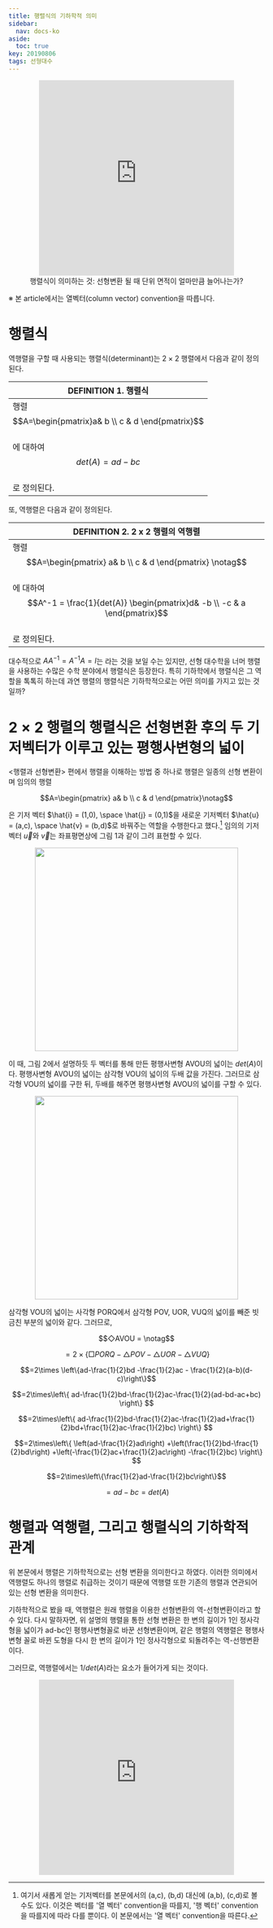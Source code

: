 ```yaml
---
title: 행렬식의 기하학적 의미
sidebar:
  nav: docs-ko
aside:
  toc: true
key: 20190806
tags: 선형대수
---
```

<style>
  @media screen and (max-width:500px){
    iframe {
        width: 100vw; 
        height: 110vw;
        background:white;  
    }
    .my_iframe {
        width: 100vw;
        height: 120vw;
        background: white;
    }
    .iframe_picApplet {
        width: 520px;
        height: 545px;
        background: white;
    }
  }

  @media screen and (min-width:500px){
    iframe {
        width: 40vw; 
        height: 40vw;
        background:white;  
    }
    .my_iframe {
        width: 35vw;
        height: 43.75vw;
        background: white;
    }
    .iframe_picApplet {
        width: 520px;
        height: 545px;
        background: white;
    }
  }
</style>

<p align = "center">
  <iframe src = "https://angeloyeo.github.io/p5/2019-08-06-preview_determinant/" frameborder = "0"></iframe>
  <br>
  행렬식이 의미하는 것: 선형변환 될 때 단위 면적이 얼마만큼 늘어나는가?
</p>

※ 본 article에서는 열벡터(column vector) convention을 따릅니다.

# 행렬식

역행렬을 구할 때 사용되는 행렬식(determinant)는 $2\times 2$ 행렬에서 다음과 같이 정의된다.


| DEFINITION 1. 행렬식 |
| --------- |
| 행렬 <br> <center> $$A=\begin{pmatrix}a& b \\ c & d \end{pmatrix}$$ </center> <br>에 대하여 <br><center> $$det(A) = ad-bc$$</center> <br>로 정의된다.|


또, 역행렬은 다음과 같이 정의된다.

| DEFINITION 2. 2 x 2 행렬의 역행렬 |
| --------- |
| 행렬 <br><center> $$A=\begin{pmatrix} a& b \\ c & d \end{pmatrix} \notag$$</center> <br>에 대하여 <br><center> $$A^-1 = \frac{1}{det(A)} \begin{pmatrix}d& -b \\ -c & a \end{pmatrix}$$</center> <br>로 정의된다.|


대수적으로 $AA^{-1} = A^{-1}A = I$는 라는 것을 보일 수는 있지만, 선형 대수학을 너머 행렬을 사용하는 수많은 수학 분야에서 행렬식은 등장한다. 특히 기하학에서 행렬식은 그 역할을 톡톡히 하는데 과연 행렬의 행렬식은 기하학적으로는 어떤 의미를 가지고 있는 것일까?

# $2\times 2$ 행렬의 행렬식은 선형변환 후의 두 기저벡터가 이루고 있는 평행사변형의 넓이

<행렬과 선형변환> 편에서 행렬을 이해하는 방법 중 하나로 행렬은 일종의 선형 변환이며 임의의 행렬 

$$A=\begin{pmatrix} a& b \\ c & d \end{pmatrix}\notag$$

은 기저 벡터 $\hat{i} = (1,0), \space \hat{j} = (0,1)$을 새로운 기저벡터 $\hat{u} = (a,c), \space \hat{v} = (b,d)$로 바꿔주는 역할을 수행한다고 했다.[^1] 임의의 기저 벡터 $\vec{u}$와 $\vec{v}$는 좌표평면상에 그림 1과 같이 그려 표현할 수 있다.

[^1]: 여기서 새롭게 얻는 기저벡터를 본문에서의 (a,c), (b,d) 대신에 (a,b), (c,d)로 볼 수도 있다. 이것은 벡터를 '열 벡터' convention을 따를지, '행 벡터' convention을 따를지에 따라 다를 뿐이다. 이 본문에서는 '열 벡터' convention을 따른다.

<p align = "center">
  <img width = "400" src = "https://raw.githubusercontent.com/angeloyeo/angeloyeo.github.io/master/pics/2019-08-06_determinant/pic1.png">
</p>

 이 때, 그림 2에서 설명하듯 두 벡터를 통해 만든 평행사변형 AVOU의 넓이는 $det(A)$이다. 평행사변형 AVOU의 넓이는 삼각형 VOU의 넓이의 두배 값을 가진다. 그러므로 삼각형 VOU의 넓이를 구한 뒤, 두배를 해주면 평행사변형 AVOU의 넓이를 구할 수 있다.

<p align = "center">
  <img width = "400" src = "https://raw.githubusercontent.com/angeloyeo/angeloyeo.github.io/master/pics/2019-08-06_determinant/pic2.png">
</p>

 삼각형 VOU의 넓이는 사각형 PORQ에서 삼각형 POV, UOR, VUQ의 넓이를 빼준 빗금친 부분의 넓이와 같다.
 그러므로, 

$$◇AVOU = \notag$$

$$=2\times\left\{□PORQ - △POV - △UOR - △VUQ\right\}$$

$$=2\times \left\{ad-\frac{1}{2}bd -\frac{1}{2}ac - \frac{1}{2}(a-b)(d-c)\right\}$$

$$=2\times\left\{
  ad-\frac{1}{2}bd-\frac{1}{2}ac-\frac{1}{2}(ad-bd-ac+bc)
  \right\}
  $$

$$=2\times\left\{
  ad-\frac{1}{2}bd-\frac{1}{2}ac-\frac{1}{2}ad+\frac{1}{2}bd+\frac{1}{2}ac-\frac{1}{2}bc)
  \right\}
  $$

$$=2\times\left\{
  \left(ad-\frac{1}{2}ad\right)
  +\left(\frac{1}{2}bd-\frac{1}{2}bd\right)
  +\left(-\frac{1}{2}ac+\frac{1}{2}ac\right)
  -\frac{1}{2}bc)
  \right\}
$$


$$=2\times\left\{\frac{1}{2}ad-\frac{1}{2}bc\right\}$$

$$=ad-bc = det(A)$$

# 행렬과 역행렬, 그리고 행렬식의 기하학적 관계

 위 본문에서 행렬은 기하학적으로는 선형 변환을 의미한다고 하였다. 이러한 의미에서 역행렬도 하나의 행렬로 취급하는 것이기 때문에 역행렬 또한 기존의 행렬과 연관되어 있는 선형 변환을 의미한다.

 기하학적으로 봤을 때, 역행렬은 원래 행렬을 이용한 선형변환의 역-선형변환이라고 할 수 있다. 다시 말하자면, 위 설명의 행렬을 통한 선형 변환은 한 변의 길이가 1인 정사각형을 넓이가 ad-bc인 평행사변형꼴로 바꾼 선형변환이며, 같은 행렬의 역행렬은 평행사변형 꼴로 바뀐 도형을 다시 한 변의 길이가 1인 정사각형으로 되돌려주는 역-선행변환이다.

 그러므로, 역행렬에서는 $1/det(A)$라는 요소가 들어가게 되는 것이다.


<center><iframe width="420" height="315" src="https://www.youtube.com/embed/EI1btogsxZA" frameborder="0" allowfullscreen></iframe></center>






